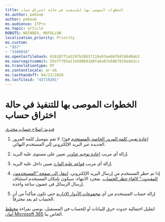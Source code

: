 ```yaml
---
title: الخطوات الموصى بها للتنفيذ في حالة اختراق حساب
ms.author: pebaum
author: pebaum
ms.audience: ITPro
ms.topic: article
ROBOTS: NOINDEX, NOFOLLOW
localization_priority: Priority
ms.custom:
- "957"
- "3100016"
ms.openlocfilehash: 616107f1a5297b38637118e93ee6bfb918640ab3
ms.sourcegitcommit: 55eff703a17e500681d8fa6a87eb067019ade3cc
ms.translationtype: HT
ms.contentlocale: ar-SA
ms.lasthandoff: 04/22/2020
ms.locfileid: "43719291"
---
```

# <a name="recommended-steps-to-take-if-an-account-is-compromised"></a>الخطوات الموصى بها للتنفيذ في حالة اختراق حساب

[فيديو: إصلاح حساب مخترق](https://www.microsoft.com/videoplayer/embed/RE2jvOb?pid=ocpVideo0-innerdiv-oneplayer&amp;postJsllMsg=true&amp;maskLevel=20&amp;autoplay=true)
  
1. [إعادة تعيين كلمة المرور الخاصة بالمستخدم](https://docs.microsoft.com/office365/admin/add-users/reset-passwords) فورًا. لا تقم بتوصيل كلمة المرور الجديدة عبر البريد الإلكتروني إلى المستخدم النهائي.

2. إزالة أي مريب [إعادة توجيه عناوين](https://docs.microsoft.com/office365/admin/email/configure-email-forwarding) تعيين على مستوى علبة البريد.

3. إزالة أي مريب [قواعد علبة الوارد](https://support.office.com/article/1433E3A0-7FB0-4999-B536-50E05CB67FED) تعيين داخل علبة البريد.

4. إذا تم حظر المستخدم من إرسال البريد الإلكتروني، [انتقل إلى صفحة "المستخدمون المقيدون" لإلغاء حظر الحساب](https://protection.office.com/?hash=/restrictedusers). بمجرد الانتهاء، سيكون بإمكان المستخدم استئناف إرسال الرسائل في غضون ساعة واحدة.

5. إزالة حساب المستخدم من أي [مجموعات الأدوار الإدارية](https://docs.microsoft.com//office365/admin/add-users/assign-admin-roles) حتى تكون متأكداً من أن الحساب لم يعد مخترقاً.

لتقليل احتمالية حدوث خرق للبيانات أو للحساب في المستقبل، نوصي بقراءة [ مخطط أمان Microsoft 365](https://docs.microsoft.com//office365/securitycompliance/security-roadmap) الخاص بنا.
  